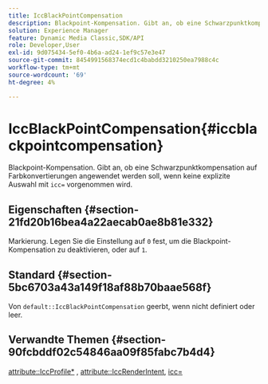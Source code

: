 ```yaml
---
title: IccBlackPointCompensation
description: Blackpoint-Kompensation. Gibt an, ob eine Schwarzpunktkompensation auf Farbkonvertierungen angewendet werden soll, wenn keine explizite Auswahl mit icc= erfolgt.
solution: Experience Manager
feature: Dynamic Media Classic,SDK/API
role: Developer,User
exl-id: 9d075434-5ef0-4b6a-ad24-1ef9c57e3e47
source-git-commit: 8454991568374ecd1c4babdd3210250ea7988c4c
workflow-type: tm+mt
source-wordcount: '69'
ht-degree: 4%

---
```


# IccBlackPointCompensation{#iccblackpointcompensation}

Blackpoint-Kompensation. Gibt an, ob eine Schwarzpunktkompensation auf Farbkonvertierungen angewendet werden soll, wenn keine explizite Auswahl mit `icc=` vorgenommen wird.

## Eigenschaften {#section-21fd20b16bea4a22aecab0ae8b81e332}

Markierung. Legen Sie die Einstellung auf `0` fest, um die Blackpoint-Kompensation zu deaktivieren, oder auf `1`.

## Standard {#section-5bc6703a43a149f18af88b70baae568f}

Von `default::IccBlackPointCompensation` geerbt, wenn nicht definiert oder leer.

## Verwandte Themen {#section-90fcbddf02c54846aa09f85fabc7b4d4}

[attribute::IccProfile*](../../../../../ir-api/material-cat/image-rendering-api-ref/c-ir-material-catalog/c-ir-attributes-reference/r-ir-iccprofilergb.md#reference-cdaad25b155646ffa382d722fd324b30) , [attribute::IccRenderIntent](../../../../../ir-api/material-cat/image-rendering-api-ref/c-ir-material-catalog/c-ir-attributes-reference/r-ir-iccrenderintent.md#reference-3b80b7a4c25545a593c5076f318b5c40), [icc=](../../../../../ir-api/http-protocol/image-rendering-api-ref/c-ir-http-protocol-ref/c-ir-http-protocol-command-reference/r-ir-icc.md#reference-86a2fff3cef24982ad2063d977a16e06)
